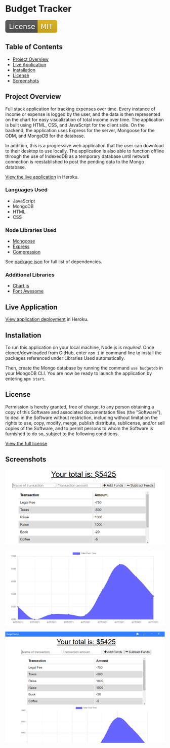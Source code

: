 # Budget Tracker

![MIT license badge](./screenshots/mit-license.svg)

## Table of Contents
- [Project Overview](#project-overview) 
- [Live Application](#live-application)
- [Installation](#installation)
- [License](#license)
- [Screenshots](#screenshots)

## Project Overview
Full stack application for tracking expenses over time. Every instance of income or expense is logged by the user, and the data is then represented on the chart for easy visualization of total income over time. The application is built using HTML, CSS, and JavaScript for the client side. On the backend, the application uses Express for the server, Mongoose for the ODM, and MongoDB for the database.

In addition, this is a progressive web application that the user can download to their desktop to use locally. The application is also able to function offline through the use of IndexedDB as a temporary database until network connection is reestablished to post the pending data to the Mongo database.

[View the live application](https://budget.stephentechblog.com/) in Heroku.

### Languages Used
- JavaScript
- MongoDB
- HTML
- CSS

### Node Libraries Used
- [Mongoose](https://www.npmjs.com/package/mongoose)
- [Express](https://www.npmjs.com/package/express)
- [Compression](https://www.npmjs.com/package/compression)

See [package.json](./package.json) for full list of dependencies.

### Additional Libraries
- [Chart.js](https://www.chartjs.org)
- [Font Awesome](https://fontawesome.com)

## Live Application
[View application deployment](https://budget.stephentechblog.com) in Heroku.

## Installation
To run this application on your local machine, Node.js is _required_. Once cloned/downloaded from GitHub, enter ```npm i``` in command line to install the packages referenced under Libraries Used automatically. 

Then, create the Mongo database by running the command ```use budgetdb``` in your MongoDB CLI. You are now be ready to launch the application by entering ```npm start```.

## License
Permission is hereby granted, free of charge, to any person obtaining a copy of this Software and associated documentation files (the "Software"), to deal in the Software without  restriction, including without limitation the rights to use, copy, modify, merge, publish distribute, sublicense, and/or sell copies of the Software, and to permit persons to whom the Software is furnished to do so, subject to the following conditions.

[View the full license](./LICENSE)

## Screenshots

![Home page showing input form and list of previous records](./screenshots/input-form.png)

![Chart showing income and expenses over time](./screenshots/chart.png)

![Application deployed on desktop](./screenshots/desktop-app.png)